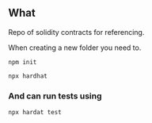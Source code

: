 ## What
Repo of solidity contracts for referencing.

When creating a new folder you need to.
```
npm init
```
```
npx hardhat
```

### And can run tests using
```
npx hardat test
```